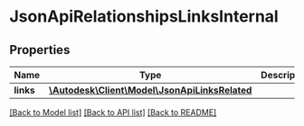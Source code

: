 # JsonApiRelationshipsLinksInternal

## Properties
Name | Type | Description | Notes
------------ | ------------- | ------------- | -------------
**links** | [**\Autodesk\Client\Model\JsonApiLinksRelated**](JsonApiLinksRelated.md) |  | 

[[Back to Model list]](../README.md#documentation-for-models) [[Back to API list]](../README.md#documentation-for-api-endpoints) [[Back to README]](../README.md)


